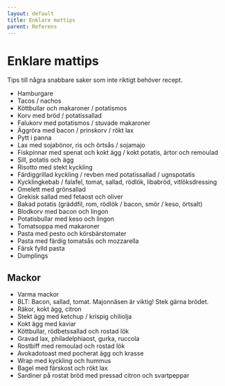 ```yaml
---
layout: default
title: Enklare mattips
parent: Referens
---
```

# Enklare mattips

Tips till några snabbare saker som inte riktigt behöver recept.


- Hamburgare
- Tacos / nachos
- Köttbullar och makaroner / potatismos
- Korv med bröd / potatissallad
- Falukorv med potatismos / stuvade makaroner
- Äggröra med bacon / prinskorv / rökt lax
- Pytt i panna
- Lax med sojabönor, ris och örtsås / sojamajo
- Fiskpinnar med spenat och kokt ägg / kokt potatis, ärtor och remoulad
- Sill, potatis och ägg
- Risotto med stekt kyckling
- Färdiggrillad kyckling / revben med potatissallad / ugnspotatis
- Kycklingkebab / falafel, tomat, sallad, rödlök, libabröd, vitlöksdressing
- Omelett med grönsallad
- Grekisk sallad med fetaost och oliver
- Bakad potatis (gräddfil, rom, rödlök / bacon, smör / keso, örtsalt)
- Blodkorv med bacon och lingon
- Potatisbullar med keso och lingon
- Tomatsoppa med makaroner
- Pasta med pesto och körsbärstomater
- Pasta med färdig tomatsås och mozzarella
- Färsk fylld pasta
- Dumplings


## Mackor


- Varma mackor
- BLT: Bacon, sallad, tomat. Majonnäsen är viktig! Stek gärna brödet.
- Räkor, kokt ägg, citron
- Stekt ägg med ketchup / krispig chiliolja
- Kokt ägg med kaviar
- Köttbullar, rödbetssallad och rostad lök
- Gravad lax, philadelphiaost, gurka, ruccola
- Rostbiff med remoulad och rostad lök
- Avokadotoast med pocherat ägg och krasse
- Wrap med kyckling och hummus
- Bagel med färskost och rökt lax
- Sardiner på rostat bröd med pressad citron och svartpeppar

